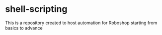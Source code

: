 # shell-scripting

This is a repository created to host automation for Roboshop starting from basics to advance 